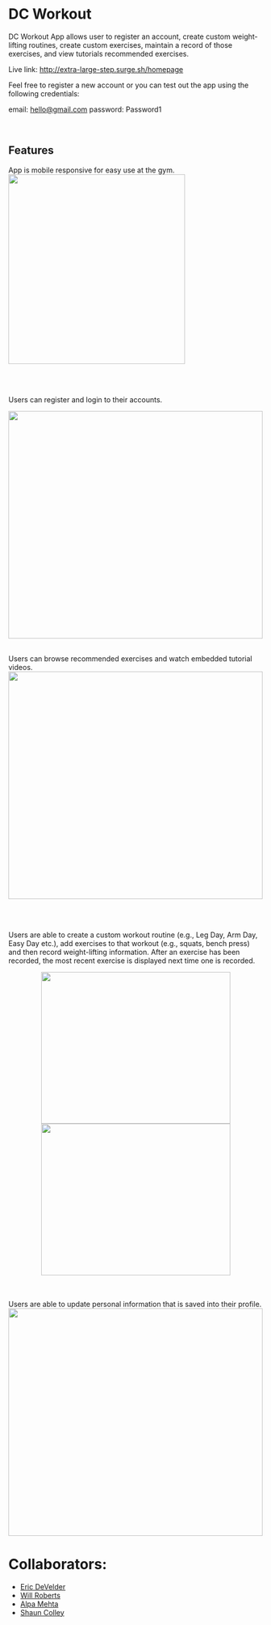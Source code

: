# DC Workout

DC Workout App allows user to register an account, create custom weight-lifting routines, create custom exercises, maintain a record of those exercises, and view tutorials recommended exercises.

Live link: http://extra-large-step.surge.sh/homepage

Feel free to register a new account or you can test out the app using the following credentials:

email: hello@gmail.com
password: Password1

<br>

## Features

App is mobile responsive for easy use at the gym.  &nbsp;  <img src="gifs/dc-workout-mobil.gif" width="350" height="375"/>

<br>

<br>

Users can register and login to their accounts.

<img src="gifs/dc-workout-login.gif" width="100%" height="450"/>  

<br>

<br>

Users can browse recommended exercises and watch embedded tutorial videos.
<img src="gifs/dc-workout-tutorial.gif" width="100%" height="450"/>

<br>

<br>

Users are able to create a custom workout routine (e.g., Leg Day, Arm Day, Easy Day etc.), add exercises to that workout (e.g., squats, bench press) and then record weight-lifting information. After an exercise has been recorded, the most recent exercise is displayed next time one is recorded. 
 
<p align="center">  
<img src="gifs/dc-workout-record-exercise.gif" width="375" height="300"/> <img src="gifs/dc-workout-create-routine.gif" width="375" height="300"/>
</p>

<br>

<br>
Users are able to update personal information that is saved into their profile.
<img src="gifs/dc-workout-update-profile.gif" width="100%" height="450"/>


# Collaborators:
* [Eric DeVelder](https://github.com/emark1)
* [Will Roberts](https://github.com/wcrober)
* [Alpa Mehta](https://github.com/amehta27)
* [Shaun Colley](https://github.com/shaunwcolley)
